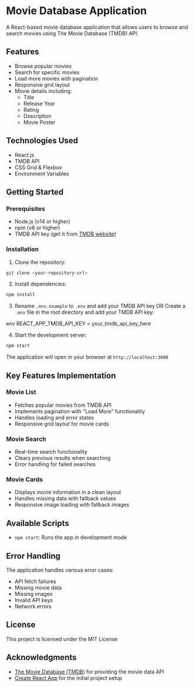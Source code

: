 # Movie Database Application

A React-based movie database application that allows users to browse and search movies using The Movie Database (TMDB) API.

## Features

- Browse popular movies
- Search for specific movies
- Load more movies with pagination
- Responsive grid layout
- Movie details including:
  - Title
  - Release Year
  - Rating
  - Description
  - Movie Poster

## Technologies Used

- React.js
- TMDB API
- CSS Grid & Flexbox
- Environment Variables

## Getting Started

### Prerequisites

- Node.js (v14 or higher)
- npm (v6 or higher)
- TMDB API key (get it from [TMDB website](https://www.themoviedb.org/documentation/api))

### Installation

1. Clone the repository:

```bash
git clone <your-repository-url>
```

2. Install dependencies:

```bash
npm install
```

3. Rename `.env.example` to `.env` and add your TMDB API key OR Create a `.env` file in the root directory and add your TMDB API key:

env
REACT_APP_TMDB_API_KEY = your_tmdb_api_key_here

4. Start the development server:

```bash
npm start
```

The application will open in your browser at `http://localhost:3000`


## Key Features Implementation

### Movie List
- Fetches popular movies from TMDB API
- Implements pagination with "Load More" functionality
- Handles loading and error states
- Responsive grid layout for movie cards

### Movie Search
- Real-time search functionality
- Clears previous results when searching
- Error handling for failed searches

### Movie Cards
- Displays movie information in a clean layout
- Handles missing data with fallback values
- Responsive image loading with fallback images

## Available Scripts

- `npm start`: Runs the app in development mode

## Error Handling

The application handles various error cases:
- API fetch failures
- Missing movie data
- Missing images
- Invalid API keys
- Network errors

## License

This project is licensed under the MIT License

## Acknowledgments

- [The Movie Database (TMDB)](https://www.themoviedb.org/) for providing the movie data API
- [Create React App](https://create-react-app.dev/) for the initial project setup